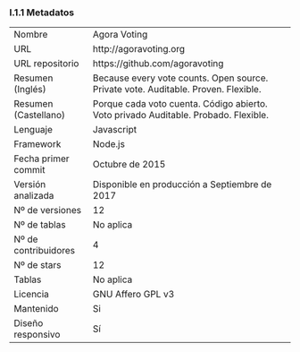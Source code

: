 ### I.1.1 Metadatos

<table>
  <tr>
    <td>Nombre</td>
    <td>Agora Voting</td>
  </tr>
  <tr>
    <td>URL</td>
    <td>http://agoravoting.org </td>
  </tr>
  <tr>
    <td>URL repositorio</td>
    <td>https://github.com/agoravoting </td>
  </tr>
  <tr>
    <td>Resumen (Inglés)</td>
    <td>Because every vote counts. Open source. Private vote. Auditable. Proven. Flexible.</td>
  </tr>
  <tr>
    <td>Resumen (Castellano)</td>
    <td>Porque cada voto cuenta. Código abierto. Voto privado Auditable. Probado. Flexible.</td>
  </tr>
  <tr>
    <td>Lenguaje</td>
    <td>Javascript</td>
  </tr>
  <tr>
    <td>Framework</td>
    <td>Node.js</td>
  </tr>
  <tr>
    <td>Fecha primer commit</td>
    <td>Octubre de 2015</td>
  </tr>
  <tr>
    <td>Versión analizada</td>
    <td>Disponible en producción a Septiembre de 2017</td>
  </tr>
  <tr>
    <td>Nº de versiones</td>
    <td>12</td>
  </tr>
  <tr>
    <td>Nº de tablas</td>
    <td>No aplica</td>
  </tr>
  <tr>
    <td>Nº de contribuidores</td>
    <td>4</td>
  </tr>
  <tr>
    <td>Nº de stars</td>
    <td>12</td>
  </tr>
  <tr>
    <td>Tablas</td>
    <td>No aplica</td>
  </tr>
  <tr>
    <td>Licencia</td>
    <td> GNU Affero GPL v3</td>
  </tr>
  <tr>
    <td>Mantenido</td>
    <td>Si</td>
  </tr>
  <tr>
    <td>Diseño responsivo</td>
    <td>Sí</td>
  </tr>
</table>



